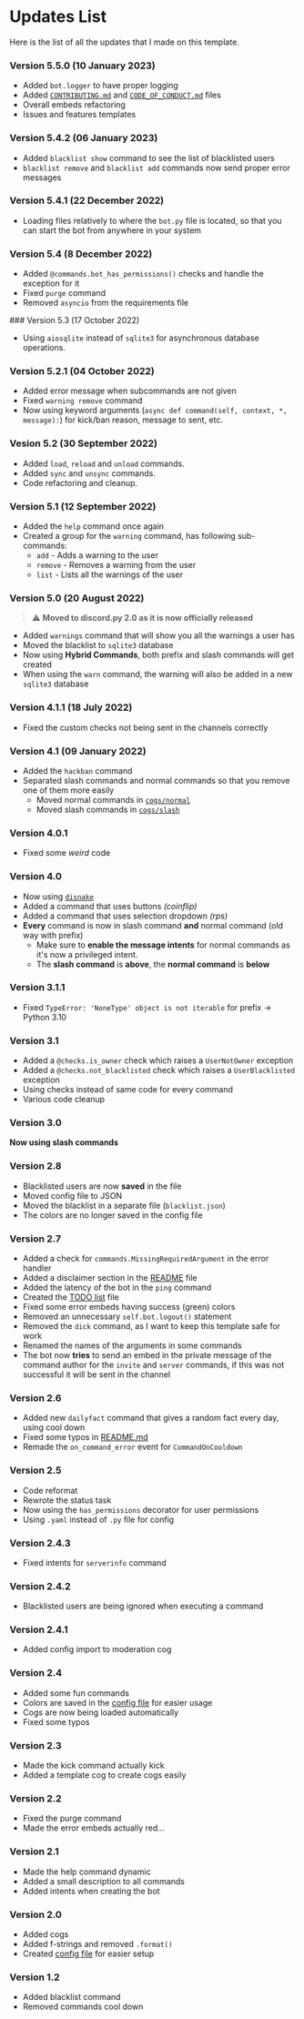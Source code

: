 # Updates List

Here is the list of all the updates that I made on this template.

### Version 5.5.0 (10 January 2023)

* Added `bot.logger` to have proper logging
* Added [`CONTRIBUTING.md`](CONTRIBUTING.md) and [`CODE_OF_CONDUCT.md`](CODE_OF_CONDUCT.md) files
* Overall embeds refactoring
* Issues and features templates

### Version 5.4.2 (06 January 2023)

* Added `blacklist show` command to see the list of blacklisted users
* `blacklist remove` and `blacklist add` commands now send proper error messages

### Version 5.4.1 (22 December 2022)

* Loading files relatively to where the `bot.py` file is located, so that you can start the bot from anywhere in your system

### Version 5.4 (8 December 2022)

* Added `@commands.bot_has_permissions()` checks and handle the exception for it
* Fixed `purge` command
* Removed `asyncio` from the requirements file

### Version 5.3 (17 October 2022)

* Using `aiosqlite` instead of `sqlite3` for asynchronous database operations.

### Version 5.2.1 (04 October 2022)

* Added error message when subcommands are not given
* Fixed `warning remove` command
* Now using keyword arguments (`async def command(self, context, *, message):`) for kick/ban reason, message to sent, etc.

### Vesion 5.2 (30 September 2022)

* Added `load`, `reload` and `unload` commands.
* Added `sync` and `unsync` commands.
* Code refactoring and cleanup.

### Version 5.1 (12 September 2022)

* Added the `help` command once again
* Created a group for the `warning` command, has following sub-commands:
  * `add` - Adds a warning to the user
  * `remove` - Removes a warning from the user
  * `list` - Lists all the warnings of the user

### Version 5.0 (20 August 2022)

> ⚠️ **Moved to discord.py 2.0 as it is now officially released**

* Added `warnings` command that will show you all the warnings a user has
* Moved the blacklist to `sqlite3` database
* Now using **Hybrid Commands**, both prefix and slash commands will get created
* When using the `warn` command, the warning will also be added in a new `sqlite3` database

### Version 4.1.1 (18 July 2022)

* Fixed the custom checks not being sent in the channels correctly

### Version 4.1 (09 January 2022)

* Added the `hackban` command
* Separated slash commands and normal commands so that you remove one of them more easily
    * Moved normal commands in [`cogs/normal`](cogs/normal)
    * Moved slash commands in [`cogs/slash`](cogs/slash)

### Version 4.0.1

* Fixed some *weird* code

### Version 4.0

* Now using [`disnake`](https://docs.disnake.dev)
* Added a command that uses buttons *(coinflip)*
* Added a command that uses selection dropdown *(rps)*
* **Every** command is now in slash command **and** normal command (old way with prefix)
    * Make sure to **enable the message intents** for normal commands as it's now a privileged intent.
    * The **slash command** is **above**, the **normal command** is **below**

### Version  3.1.1

* Fixed `TypeError: 'NoneType' object is not iterable` for prefix -> Python 3.10

### Version 3.1

* Added a `@checks.is_owner` check which raises a `UserNotOwner` exception
* Added a `@checks.not_blacklisted` check which raises a `UserBlacklisted` exception
* Using checks instead of same code for every command
* Various code cleanup

### Version 3.0

**Now using slash commands**

### Version 2.8

* Blacklisted users are now **saved** in the file
* Moved config file to JSON
* Moved the blacklist in a separate file (`blacklist.json`)
* The colors are no longer saved in the config file

### Version 2.7

* Added a check for `commands.MissingRequiredArgument` in the error handler
* Added a disclaimer section in the [README](TEMPLATE_README.md) file
* Added the latency of the bot in the `ping` command
* Created the [TODO list](TODO.md) file
* Fixed some error embeds having success (green) colors
* Removed an unnecessary `self.bot.logout()` statement
* Removed the `dick` command, as I want to keep this template safe for work
* Renamed the names of the arguments in some commands
* The bot now **tries** to send an embed in the private message of the command author for the `invite` and `server`
  commands, if this was not successful it will be sent in the channel

### Version 2.6

* Added new `dailyfact` command that gives a random fact every day, using cool down
* Fixed some typos in [README.md](TEMPLATE_README.md)
* Remade the `on_command_error` event for `CommandOnCooldown`

### Version 2.5

* Code reformat
* Rewrote the status task
* Now using the `has_permissions` decorator for user permissions
* Using `.yaml` instead of `.py` file for config

### Version 2.4.3

* Fixed intents for `serverinfo` command

### Version 2.4.2

* Blacklisted users are being ignored when executing a command

### Version 2.4.1

* Added config import to moderation cog

### Version 2.4

* Added some fun commands
* Colors are saved in the [config file](config.json) for easier usage
* Cogs are now being loaded automatically
* Fixed some typos

### Version 2.3

* Made the kick command actually kick
* Added a template cog to create cogs easily

### Version 2.2

* Fixed the purge command
* Made the error embeds actually red...

### Version 2.1

* Made the help command dynamic
* Added a small description to all commands
* Added intents when creating the bot

### Version 2.0

* Added cogs
* Added f-strings and removed `.format()`
* Created [config file](config.json) for easier setup

### Version 1.2

* Added blacklist command
* Removed commands cool down